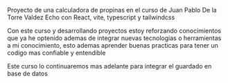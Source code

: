 Proyecto de una calculadora de propinas en el curso de Juan Pablo De la Torre Valdez
Echo con React, vite, typescript y tailwindcss

Con este curso y desarrollando proyectos estoy reforzando conocimientos que ya he optenido ademas de integrar nuevas tecnologias o herramientas a mi conocimiento, esto ademas aprender buenas practicas para tener un codigo mas confiable y entendible

Este curso lo continuaremos mas adelante para integrar el guardado en base de datos
